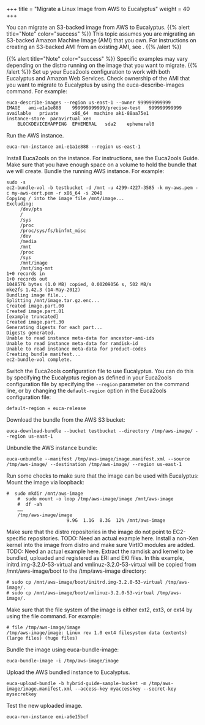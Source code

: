 +++
title = "Migrate a Linux Image from AWS to Eucalyptus"
weight = 40
+++

You can migrate an S3-backed image from AWS to Eucalyptus.
{{% alert title="Note" color="success" %}}
This topic assumes you are migrating an S3-backed Amazon Machine Image (AMI) that you own. For instructions on creating an S3-backed AMI from an existing AMI, see . 
{{% /alert %}}

{{% alert title="Note" color="success" %}}
Specific examples may vary depending on the distro running on the image that you want to migrate. 
{{% /alert %}}
Set up your Euca2ools configuration to work with both Eucalyptus and Amazon Web Services. Check ownership of the AMI that you want to migrate to Eucalyptus by using the euca-describe-images command. For example: 

    euca-describe-images --region us-east-1 --owner 999999999999
    IMAGE	ami-e1a1e888	999999999999/precise-test	999999999999	available	private		x86_64	machine	aki-88aa75e1			instance-store	paravirtual	xen
    	BLOCKDEVICEMAPPING	EPHEMERAL	sda2	ephemeral0

Run the AWS instance. 

    euca-run-instance ami-e1a1e888 --region us-east-1 

Install Euca2ools on the instance. For instructions, see the Euca2ools Guide. Make sure that you have enough space on a volume to hold the bundle that we will create. Bundle the running AWS instance. For example: 

    sudo -s
    ec2-bundle-vol -b testbucket -d /mnt -u 4299-4227-3585 -k my-aws.pem -c my-aws-cert.pem -r x86_64 -s 2048
    Copying / into the image file /mnt/image...
    Excluding:
    	 /dev/pts
    	 /
    	 /sys
    	 /proc
    	 /proc/sys/fs/binfmt_misc
    	 /dev
    	 /media
    	 /mnt
    	 /proc
    	 /sys
    	 /mnt/image
    	 /mnt/img-mnt
    1+0 records in
    1+0 records out
    1048576 bytes (1.0 MB) copied, 0.00209056 s, 502 MB/s
    mke2fs 1.42.3 (14-May-2012)
    Bundling image file...
    Splitting /mnt/image.tar.gz.enc...
    Created image.part.00
    Created image.part.01
    [example truncated]
    Created image.part.30
    Generating digests for each part...
    Digests generated.
    Unable to read instance meta-data for ancestor-ami-ids
    Unable to read instance meta-data for ramdisk-id
    Unable to read instance meta-data for product-codes
    Creating bundle manifest...
    ec2-bundle-vol complete.

Switch the Euca2ools configuration file to use Eucalyptus. You can do this by specifying the Eucalyptus region as defined in your Euca2ools configuration file by specifying the `--region` parameter on the command line, or by changing the `default-region` option in the Euca2ools configuration file: 

    default-region = euca-release

Download the bundle from the AWS S3 bucket: 

    euca-download-bundle --bucket testbucket --directory /tmp/aws-image/ --region us-east-1

Unbundle the AWS instance bundle: 

    euca-unbundle --manifest /tmp/aws-image/image.manifest.xml --source /tmp/aws-image/ --destination /tmp/aws-image/ --region us-east-1

Run some checks to make sure that the image can be used with Eucalyptus: Mount the image via loopback: 

    #  sudo mkdir /mnt/aws-image
    	#  sudo mount -o loop /tmp/aws-image/image /mnt/aws-image
    	#  df -ah 
    	……
    	/tmp/aws-image/image
                          9.9G  1.1G  8.3G  12% /mnt/aws-image

Make sure that the distro repositories in the image do not point to EC2-specific repositories. TODO: Need an actual example here. Install a non-Xen kernel into the image from distro and make sure VirtIO modules are added. TODO: Need an actual example here. Extract the ramdisk and kernel to be bundled, uploaded and registered as ERI and EKI files. In this example, initrd.img-3.2.0-53-virtual and vmlinuz-3.2.0-53-virtual will be copied from /mnt/aws-image/boot to the /tmp/aws-image directory: 

    # sudo cp /mnt/aws-image/boot/initrd.img-3.2.0-53-virtual /tmp/aws-image/.
    # sudo cp /mnt/aws-image/boot/vmlinuz-3.2.0-53-virtual /tmp/aws-image/.

Make sure that the file system of the image is either ext2, ext3, or ext4 by using the file command. For example: 

    # file /tmp/aws-image/image
    /tmp/aws-image/image: Linux rev 1.0 ext4 filesystem data (extents) (large files) (huge files)

Bundle the image using euca-bundle-image: 

    euca-bundle-image -i /tmp/aws-image/image

Upload the AWS bundled instance to Eucalyptus. 

    euca-upload-bundle -b hybrid-guide-sample-bucket -m /tmp/aws-image/image.manifest.xml --access-key myaccesskey --secret-key mysecretkey

Test the new uploaded image. 

    euca-run-instance emi-a6e15bcf

